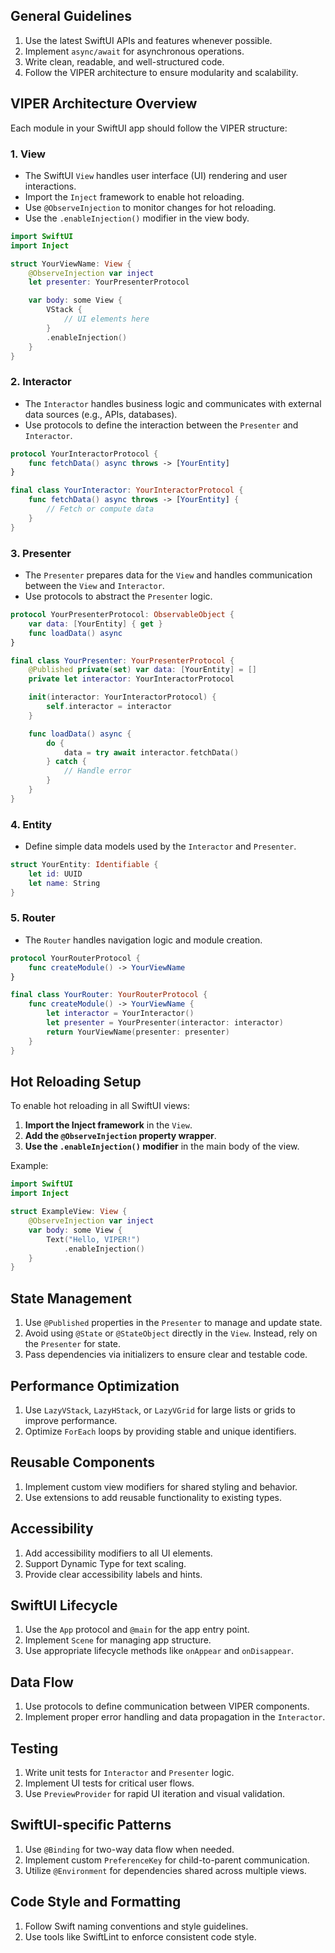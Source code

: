 ## General Guidelines
1. Use the latest SwiftUI APIs and features whenever possible.
2. Implement `async/await` for asynchronous operations.
3. Write clean, readable, and well-structured code.
4. Follow the VIPER architecture to ensure modularity and scalability.

## VIPER Architecture Overview
Each module in your SwiftUI app should follow the VIPER structure:

### 1. **View**
   - The SwiftUI `View` handles user interface (UI) rendering and user interactions.
   - Import the `Inject` framework to enable hot reloading.
   - Use `@ObserveInjection` to monitor changes for hot reloading.
   - Use the `.enableInjection()` modifier in the view body.

   ```swift
   import SwiftUI
   import Inject

   struct YourViewName: View {
       @ObserveInjection var inject
       let presenter: YourPresenterProtocol

       var body: some View {
           VStack {
               // UI elements here
           }
           .enableInjection()
       }
   }
   ```

### 2. **Interactor**
   - The `Interactor` handles business logic and communicates with external data sources (e.g., APIs, databases).
   - Use protocols to define the interaction between the `Presenter` and `Interactor`.

   ```swift
   protocol YourInteractorProtocol {
       func fetchData() async throws -> [YourEntity]
   }

   final class YourInteractor: YourInteractorProtocol {
       func fetchData() async throws -> [YourEntity] {
           // Fetch or compute data
       }
   }
   ```

### 3. **Presenter**
   - The `Presenter` prepares data for the `View` and handles communication between the `View` and `Interactor`.
   - Use protocols to abstract the `Presenter` logic.

   ```swift
   protocol YourPresenterProtocol: ObservableObject {
       var data: [YourEntity] { get }
       func loadData() async
   }

   final class YourPresenter: YourPresenterProtocol {
       @Published private(set) var data: [YourEntity] = []
       private let interactor: YourInteractorProtocol

       init(interactor: YourInteractorProtocol) {
           self.interactor = interactor
       }

       func loadData() async {
           do {
               data = try await interactor.fetchData()
           } catch {
               // Handle error
           }
       }
   }
   ```

### 4. **Entity**
   - Define simple data models used by the `Interactor` and `Presenter`.

   ```swift
   struct YourEntity: Identifiable {
       let id: UUID
       let name: String
   }
   ```

### 5. **Router**
   - The `Router` handles navigation logic and module creation.

   ```swift
   protocol YourRouterProtocol {
       func createModule() -> YourViewName
   }

   final class YourRouter: YourRouterProtocol {
       func createModule() -> YourViewName {
           let interactor = YourInteractor()
           let presenter = YourPresenter(interactor: interactor)
           return YourViewName(presenter: presenter)
       }
   }
   ```

## Hot Reloading Setup
To enable hot reloading in all SwiftUI views:
1. **Import the Inject framework** in the `View`.
2. **Add the `@ObserveInjection` property wrapper**.
3. **Use the `.enableInjection()` modifier** in the main body of the view.

Example:
```swift
import SwiftUI
import Inject

struct ExampleView: View {
    @ObserveInjection var inject
    var body: some View {
        Text("Hello, VIPER!")
            .enableInjection()
    }
}
```

## State Management
1. Use `@Published` properties in the `Presenter` to manage and update state.
2. Avoid using `@State` or `@StateObject` directly in the `View`. Instead, rely on the `Presenter` for state.
3. Pass dependencies via initializers to ensure clear and testable code.

## Performance Optimization
1. Use `LazyVStack`, `LazyHStack`, or `LazyVGrid` for large lists or grids to improve performance.
2. Optimize `ForEach` loops by providing stable and unique identifiers.

## Reusable Components
1. Implement custom view modifiers for shared styling and behavior.
2. Use extensions to add reusable functionality to existing types.

## Accessibility
1. Add accessibility modifiers to all UI elements.
2. Support Dynamic Type for text scaling.
3. Provide clear accessibility labels and hints.

## SwiftUI Lifecycle
1. Use the `App` protocol and `@main` for the app entry point.
2. Implement `Scene` for managing app structure.
3. Use appropriate lifecycle methods like `onAppear` and `onDisappear`.

## Data Flow
1. Use protocols to define communication between VIPER components.
2. Implement proper error handling and data propagation in the `Interactor`.

## Testing
1. Write unit tests for `Interactor` and `Presenter` logic.
2. Implement UI tests for critical user flows.
3. Use `PreviewProvider` for rapid UI iteration and visual validation.

## SwiftUI-specific Patterns
1. Use `@Binding` for two-way data flow when needed.
2. Implement custom `PreferenceKey` for child-to-parent communication.
3. Utilize `@Environment` for dependencies shared across multiple views.

## Code Style and Formatting
1. Follow Swift naming conventions and style guidelines.
2. Use tools like SwiftLint to enforce consistent code style.

